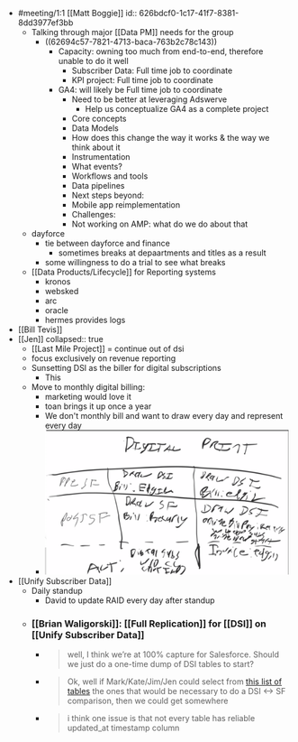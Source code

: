 - #meeting/1:1 [[Matt Boggie]]
  id:: 626bdcf0-1c17-41f7-8381-8dd3977ef3bb
	- Talking through major [[Data PM]] needs for the group
		- ((62694c57-7821-4713-baca-763b2c78c143))
			- Capacity: owning too much from end-to-end, therefore unable to do it well
				- Subscriber Data: Full time job to coordinate
				- KPI project: Full time job to coordinate
			- GA4: will likely be Full time job to coordinate
				- Need to be better at leveraging Adswerve
					- Help us conceptualize GA4 as a complete project
				- Core concepts
				- Data Models
				- How does this change the way it works  & the way we think about it
				- Instrumentation
				- What events?
				- Workflows and tools
				- Data pipelines
				- Next steps beyond:
				- Mobile app reimplementation
				- Challenges:
				- Not working on AMP: what do we do about that
	- dayforce
		- tie between dayforce and finance
			- sometimes breaks at depaartments and titles as a result
		- some willingness to do a trial to see what breaks
	- [[Data Products/Lifecycle]] for Reporting systems
		- kronos
		- websked
		- arc
		- oracle
		- hermes provides logs
- [[Bill Tevis]]
- [[Jen]]
  collapsed:: true
	- [[Last Mile Project]] = continue out of dsi
	- focus exclusively on revenue reporting
	- Sunsetting DSI as the biller for digital subscriptions
		- This
	- Move to monthly digital billing:
		- marketing would love it
		- toan brings it up once a year
		- We don't monthly bill and want to draw every day and represent every day
		- ![image.png](../assets/image_1651174262065_0.png)
- [[Unify Subscriber Data]]
	- Daily standup
		- David to update RAID every day after standup
	- ### [[Brian Waligorski]]: [[Full Replication]] for [[DSI]] on [[Unify Subscriber Data]]
		- >well, I think we’re at 100% capture for Salesforce. Should we just do a one-time dump of DSI tables to start?
		- > Ok, well if Mark/Kate/Jim/Jen could select from [this list of tables](https://inquirer.atlassian.net/wiki/spaces/DATAINSIGHTS/pages/1881538592/Overview+of+DSI+-+BigQuery+Informatica+Jobs) the ones that would be necessary to do a DSI <-> SF comparison, then we could get somewhere
		- > i think one issue is that not every table has reliable updated_at timestamp column